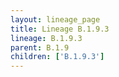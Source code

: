 ```yaml
---
layout: lineage_page
title: Lineage B.1.9.3
lineage: B.1.9.3
parent: B.1.9
children: ['B.1.9.3']
---
```

